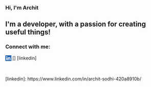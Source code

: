 ### Hi, I'm Archit

## I'm a developer, with a passion for creating useful things!


### Connect with me:

[<img align="left" alt="1XcoderX1 | Linkedin" width="22px" src="https://github.com/1XcoderX1/1XcoderX1/blob/main/assets/logos/linkedin.png" />] [linkedin]

























<br />
<br />
[linkedin]: https://www.linkedin.com/in/archit-sodhi-420a8910b/
